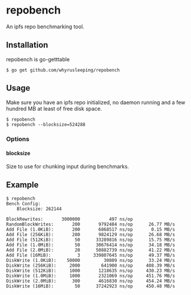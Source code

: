 # repobench

An ipfs repo benchmarking tool.

## Installation
repobench is go-getttable

```
$ go get github.com/whyrusleeping/repobench
```

## Usage

Make sure you have an ipfs repo initialized, no daemon running and a few hundred MB at least of free disk space.

```
$ repobench 
$ repobench --blocksize=524288
```

### Options

#### blocksize
Size to use for chunking input during benchmarks.



## Example

```
$ repobench 
Bench Config:
	Blocksize: 262144

BlockRewrites:		 3000000	       497 ns/op
RandomBlockWrites:	     200	   9792484 ns/op	  26.77 MB/s
Add File (1.0KiB):	     200	   6868517 ns/op	   0.15 MB/s
Add File (256KiB):	     200	   9824129 ns/op	  26.68 MB/s
Add File (512KiB):	      50	  33289816 ns/op	  15.75 MB/s
Add File (1.0MiB):	      50	  30676414 ns/op	  34.18 MB/s
Add File (2.0MiB):	      20	  50882739 ns/op	  41.22 MB/s
Add File (16MiB):	       3	 339807645 ns/op	  49.37 MB/s
DiskWrite (1.0KiB):	   50000	     30809 ns/op	  33.24 MB/s
DiskWrite (256KiB):	    2000	    641900 ns/op	 408.39 MB/s
DiskWrite (512KiB):	    1000	   1218635 ns/op	 430.23 MB/s
DiskWrite (1.0MiB):	    1000	   2321069 ns/op	 451.76 MB/s
DiskWrite (2.0MiB):	     300	   4616830 ns/op	 454.24 MB/s
DiskWrite (16MiB):	      50	  37242923 ns/op	 450.48 MB/s
```
